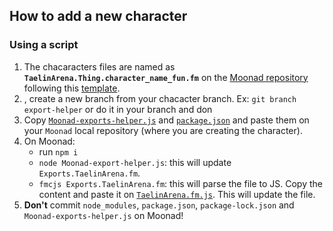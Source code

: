 ## How to add a new character

### Using a script
1. The chacaracters files are named as **`TaelinArena.Thing.character_name_fun.fm`** on the [Moonad repository](https://github.com/moonad/Moonad) following this [template](./TaelinArena.Thing.template_fun.fm).
2. , create a new branch from your chacacter branch. Ex: `git branch export-helper` or do it in your branch and don
3. Copy [`Moonad-exports-helper.js`](./Moonad-exports-helper.js) and [`package.json`](./package.json) and paste them on your `Moonad` local repository (where you are creating the character).
4. On Moonad:
    - run `npm i`
    - `node Moonad-export-helper.js`: this will update `Exports.TaelinArena.fm`.
    - `fmcjs Exports.TaelinArena.fm`: this will parse the file to JS. Copy the content and paste it on [`TaelinArena.fm.js`](../TaelinArena.fm.js). This will update the file.
5. **Don't** commit `node_modules`, `package.json`, `package-lock.json` and `Moonad-exports-helper.js` on Moonad!